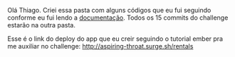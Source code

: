 Olá Thiago. Criei essa pasta com alguns códigos que eu fui seguindo conforme eu fui lendo  a <a href=" https://guides.emberjs.com/v2.14.0/">documentação</a>.
Todos os 15 commits do challenge estarão na outra pasta.

Esse é o link do deploy do app que eu creir seguindo o tutorial ember pra me auxiliar no challenge:
http://aspiring-throat.surge.sh/rentals
